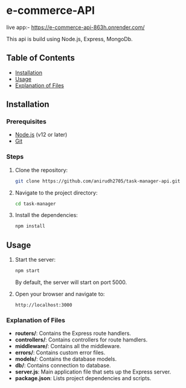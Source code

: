 # e-commerce-API

live app:- https://e-commerce-api-863h.onrender.com/

This api is build using Node.js, Express, MongoDb. 

## Table of Contents
- [Installation](#installation)
- [Usage](#usage)
- [Explanation of Files](#explanation-of-files)

## Installation

### Prerequisites
- [Node.js](https://nodejs.org/) (v12 or later)
- [Git](https://git-scm.com/)

### Steps
1. Clone the repository:
    ```bash
    git clone https://github.com/anirudh2705/task-manager-api.git
    ```
2. Navigate to the project directory:
    ```bash
    cd task-manager
    ```
3. Install the dependencies:
    ```bash
    npm install
    ```

## Usage
1. Start the server:
    ```bash
    npm start
    ```
   By default, the server will start on port 5000.

2. Open your browser and navigate to:
    ```
    http://localhost:3000
    ```

### Explanation of Files
- **routers/**: Contains the Express route handlers.
- **controllers/**: Contains controllers for route hamdlers.
- **middleware/**: Contains all the middleware.
- **errors/**: Contains custom error files.
- **models/**: Contains the database models.
- **db/**: Contains connection to database.
- **server.js**: Main application file that sets up the Express server.
- **package.json**: Lists project dependencies and scripts.
